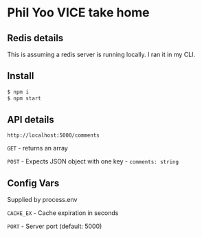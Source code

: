 # Phil Yoo VICE take home

## Redis details

This is assuming a redis server is running locally. I ran it in my CLI.


## Install

```bash
$ npm i
$ npm start
```

## API details

`http://localhost:5000/comments`

`GET` - returns an array

`POST` - Expects JSON object with one key - `comments: string`

## Config Vars

Supplied by process.env

`CACHE_EX` - Cache expiration in seconds

`PORT` - Server port (default: 5000)